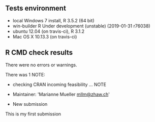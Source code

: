 
## Tests environment 

* local Windows 7 install, R 3.5.2 (64 bit)
* win-builder R Under development (unstable) (2019-01-31 r76038)
* ubuntu 12.04 (on travis-ci), R 3.1.2
* Mac OS X 10.13.3 (on travis-ci)


## R CMD check results
There were no errors or warnings.

There was 1  NOTE:

* checking CRAN incoming feasibility ... NOTE
* Maintainer: 'Marianne Mueller <mllm@zhaw.ch>'

* New submission

This is my first submission 

